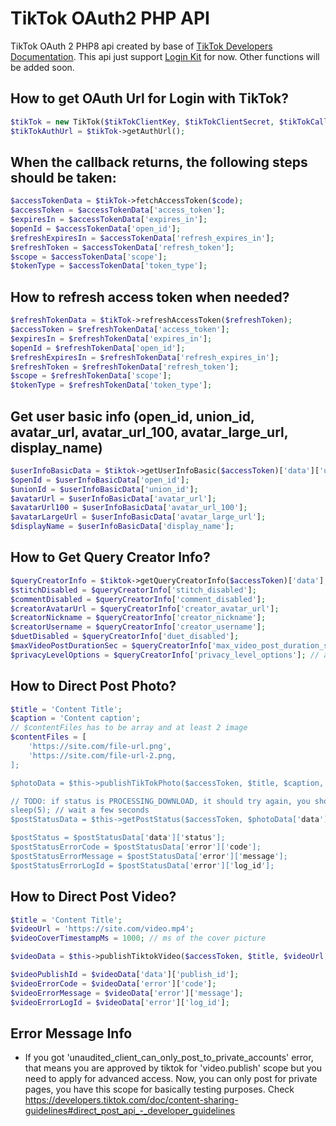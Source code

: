 # TikTok OAuth2 PHP API
TikTok OAuth 2 PHP8 api created by base of [TikTok Developers Documentation](https://developers.tiktok.com/).
This api just support [Login Kit](https://developers.tiktok.com/doc/login-kit-web/) for now. Other functions will be added soon.

## How to get OAuth Url for Login with TikTok?
```php
$tikTok = new TikTok($tikTokClientKey, $tikTokClientSecret, $tikTokCallbackUrl);
$tikTokAuthUrl = $tikTok->getAuthUrl();
```

## When the callback returns, the following steps should be taken:
```php
$accessTokenData = $tikTok->fetchAccessToken($code);
$accessToken = $accessTokenData['access_token'];
$expiresIn = $accessTokenData['expires_in'];
$openId = $accessTokenData['open_id'];
$refreshExpiresIn = $accessTokenData['refresh_expires_in'];
$refreshToken = $accessTokenData['refresh_token'];
$scope = $accessTokenData['scope'];
$tokenType = $accessTokenData['token_type'];
```

## How to refresh access token when needed?
```php
$refreshTokenData = $tikTok->refreshAccessToken($refreshToken);
$accessToken = $refreshTokenData['access_token'];
$expiresIn = $refreshTokenData['expires_in'];
$openId = $refreshTokenData['open_id'];
$refreshExpiresIn = $refreshTokenData['refresh_expires_in'];
$refreshToken = $refreshTokenData['refresh_token'];
$scope = $refreshTokenData['scope'];
$tokenType = $refreshTokenData['token_type'];
```

## Get user basic info (open_id, union_id, avatar_url, avatar_url_100, avatar_large_url, display_name)
```php
$userInfoBasicData = $tiktok->getUserInfoBasic($accessToken)['data']['user'];
$openId = $userInfoBasicData['open_id'];
$unionId = $userInfoBasicData['union_id'];
$avatarUrl = $userInfoBasicData['avatar_url'];
$avatarUrl100 = $userInfoBasicData['avatar_url_100'];
$avatarLargeUrl = $userInfoBasicData['avatar_large_url'];
$displayName = $userInfoBasicData['display_name'];
```

## How to Get Query Creator Info?
```php
$queryCreatorInfo = $tiktok->getQueryCreatorInfo($accessToken)['data'];
$stitchDisabled = $queryCreatorInfo['stitch_disabled'];
$commentDisabled = $queryCreatorInfo['comment_disabled'];
$creatorAvatarUrl = $queryCreatorInfo['creator_avatar_url'];
$creatorNickname = $queryCreatorInfo['creator_nickname'];
$creatorUsername = $queryCreatorInfo['creator_username'];
$duetDisabled = $queryCreatorInfo['duet_disabled'];
$maxVideoPostDurationSec = $queryCreatorInfo['max_video_post_duration_sec'];
$privacyLevelOptions = $queryCreatorInfo['privacy_level_options']; // array, [0]=> string(18) "PUBLIC_TO_EVERYONE" [1]=> string(21) "MUTUAL_FOLLOW_FRIENDS" [2]=> string(9) "SELF_ONLY" 
```

## How to Direct Post Photo?
```php
$title = 'Content Title';
$caption = 'Content caption';
// $contentFiles has to be array and at least 2 image
$contentFiles = [
    'https://site.com/file-url.png',
    'https://site.com/file-url-2.png,
];

$photoData = $this->publishTikTokPhoto($accessToken, $title, $caption, $contentFiles);

// TODO: if status is PROCESSING_DOWNLOAD, it should try again, you should use sleep and var getPostStatus inside do while
sleep(5); // wait a few seconds
$postStatusData = $this->getPostStatus($accessToken, $photoData['data']['publish_id']);

$postStatus = $postStatusData['data']['status'];
$postStatusErrorCode = $postStatusData['error']['code'];
$postStatusErrorMessage = $postStatusData['error']['message'];
$postStatusErrorLogId = $postStatusData['error']['log_id'];
```

## How to Direct Post Video?
```php
$title = 'Content Title';
$videoUrl = 'https://site.com/video.mp4';
$videoCoverTimestampMs = 1000; // ms of the cover picture

$videoData = $this->publishTiktokVideo($accessToken, $title, $videoUrl, $videoCoverTimestampMs);

$videoPublishId = $videoData['data']['publish_id'];
$videoErrorCode = $videoData['error']['code'];
$videoErrorMessage = $videoData['error']['message'];
$videoErrorLogId = $videoData['error']['log_id'];
```

## Error Message Info
- If you got 'unaudited_client_can_only_post_to_private_accounts' error, that means you are approved by tiktok for 'video.publish' scope but you need to apply for advanced access. Now, you can only post for private pages, you have this scope for basically testing purposes. Check https://developers.tiktok.com/doc/content-sharing-guidelines#direct_post_api_-_developer_guidelines

